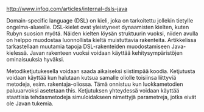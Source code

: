 http://www.infoq.com/articles/internal-dsls-java

Domain-specific language (DSL) on kieli, joka on tarkoitettu jollekin tietylle ongelma-alueelle. DSL-kielet ovat yleistyneet dynaamisten kielten, kuten Rubyn suosion myötä. Näiden kielten löysän struktuurin vuoksi, niiden avulla on helppo muodostaa luonnollista kieltä muistuttavia rakenteita. Artikkelissa tarkastellaan muutamia tapoja DSL-rakenteiden muodostamiseen Java-kielessä. Javan rakenteen vuoksi voidaan käyttää kehitysympäristöjen ominaisuuksia hyväksi.

Metodiketjutukesella voidaan saada aikaiseksi siistimpää koodia. Ketjutusta voidaan käyttää kun halutaan kutsua samalle oliolle toisiinsa liittyviä metodeja, esim. rakentaja-oliossa. Tämä onnistuu kun luokkametodien paluuarvoksi asetetaan this. Ketjutuksen yhteydessä voidaan käyttää staattisia tehdasmetodeja simuloidakseen nimettyjä parametreja, jotka eivät ole Javan tukemia.